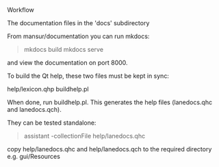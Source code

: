 Workflow


The documentation files in the 'docs' subdirectory


From mansur/documentation you can run mkdocs:

>mkdocs build
>mkdocs serve 

and view the documentation on port 8000.


To build the Qt help, these two files must be kept in sync:

help/lexicon.qhp
buildhelp.pl


When done, run buildhelp.pl. This generates the help files (lanedocs.qhc and lanedocs.qch).

They can be tested standalone:
>assistant -collectionFile help/lanedocs.qhc

copy help/lanedocs.qhc and help/lanedocs.qch to the required directory e.g. gui/Resources

